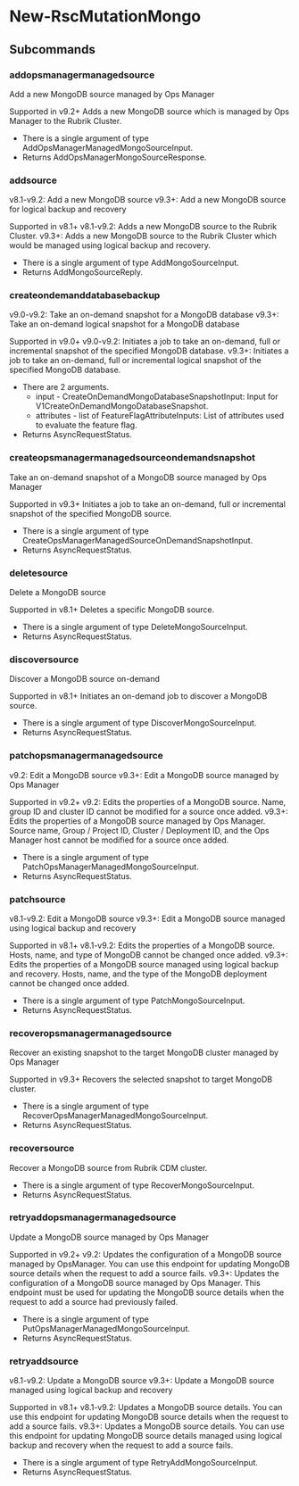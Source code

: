 # New-RscMutationMongo
## Subcommands
### addopsmanagermanagedsource
Add a new MongoDB source managed by Ops Manager

Supported in v9.2+
Adds a new MongoDB source which is managed by Ops Manager to the Rubrik Cluster.

- There is a single argument of type AddOpsManagerManagedMongoSourceInput.
- Returns AddOpsManagerMongoSourceResponse.
### addsource
v8.1-v9.2: Add a new MongoDB source
v9.3+: Add a new MongoDB source for logical backup and recovery

Supported in v8.1+
v8.1-v9.2: Adds a new MongoDB source to the Rubrik Cluster.
v9.3+: Adds a new MongoDB source to the Rubrik Cluster which would be managed using logical backup and recovery.

- There is a single argument of type AddMongoSourceInput.
- Returns AddMongoSourceReply.
### createondemanddatabasebackup
v9.0-v9.2: Take an on-demand snapshot for a MongoDB database
v9.3+: Take an on-demand logical snapshot for a MongoDB database

Supported in v9.0+
v9.0-v9.2: Initiates a job to take an on-demand, full or incremental snapshot of the specified MongoDB database.
v9.3+: Initiates a job to take an on-demand, full or incremental logical snapshot of the specified MongoDB database.

- There are 2 arguments.
    - input - CreateOnDemandMongoDatabaseSnapshotInput: Input for V1CreateOnDemandMongoDatabaseSnapshot.
    - attributes - list of FeatureFlagAttributeInputs: List of attributes used to evaluate the feature flag.
- Returns AsyncRequestStatus.
### createopsmanagermanagedsourceondemandsnapshot
Take an on-demand snapshot of a MongoDB source managed by Ops Manager

Supported in v9.3+
Initiates a job to take an on-demand, full or incremental snapshot of the specified MongoDB source.

- There is a single argument of type CreateOpsManagerManagedSourceOnDemandSnapshotInput.
- Returns AsyncRequestStatus.
### deletesource
Delete a MongoDB source

Supported in v8.1+
Deletes a specific MongoDB source.

- There is a single argument of type DeleteMongoSourceInput.
- Returns AsyncRequestStatus.
### discoversource
Discover a MongoDB source on-demand

Supported in v8.1+
Initiates an on-demand job to discover a MongoDB source.

- There is a single argument of type DiscoverMongoSourceInput.
- Returns AsyncRequestStatus.
### patchopsmanagermanagedsource
v9.2: Edit a MongoDB source
v9.3+: Edit a MongoDB source managed by Ops Manager

Supported in v9.2+
v9.2: Edits the properties of a MongoDB source. Name, group ID and cluster ID cannot be modified for a source once added.
v9.3+: Edits the properties of a MongoDB source managed by Ops Manager. Source name, Group / Project ID, Cluster / Deployment ID, and the Ops Manager host cannot be modified for a source once added.

- There is a single argument of type PatchOpsManagerManagedMongoSourceInput.
- Returns AsyncRequestStatus.
### patchsource
v8.1-v9.2: Edit a MongoDB source
v9.3+: Edit a MongoDB source managed using logical backup and recovery

Supported in v8.1+
v8.1-v9.2: Edits the properties of a MongoDB source. Hosts, name, and type of MongoDB cannot be changed once added.
v9.3+: Edits the properties of a MongoDB source managed using logical backup and recovery. Hosts, name, and the type of the MongoDB deployment cannot be changed once added.

- There is a single argument of type PatchMongoSourceInput.
- Returns AsyncRequestStatus.
### recoveropsmanagermanagedsource
Recover an existing snapshot to the target MongoDB cluster managed by Ops Manager

Supported in v9.3+
Recovers the selected snapshot to target MongoDB cluster.

- There is a single argument of type RecoverOpsManagerManagedMongoSourceInput.
- Returns AsyncRequestStatus.
### recoversource
Recover a MongoDB source from Rubrik CDM cluster.

- There is a single argument of type RecoverMongoSourceInput.
- Returns AsyncRequestStatus.
### retryaddopsmanagermanagedsource
Update a MongoDB source managed by Ops Manager

Supported in v9.2+
v9.2: Updates the configuration of a MongoDB source managed by OpsManager. You can use this endpoint for updating MongoDB source details when the request to add a source fails.
v9.3+: Updates the configuration of a MongoDB source managed by Ops Manager. This endpoint must be used for updating the MongoDB source details when the request to add a source had previously failed.

- There is a single argument of type PutOpsManagerManagedMongoSourceInput.
- Returns AsyncRequestStatus.
### retryaddsource
v8.1-v9.2: Update a MongoDB source
v9.3+: Update a MongoDB source managed using logical backup and recovery

Supported in v8.1+
v8.1-v9.2: Updates a MongoDB source details. You can use this endpoint for updating MongoDB source details when the request to add a source fails.
v9.3+: Updates a MongoDB source details. You can use this endpoint for updating MongoDB source details managed using logical backup and recovery when the request to add a source fails.

- There is a single argument of type RetryAddMongoSourceInput.
- Returns AsyncRequestStatus.
